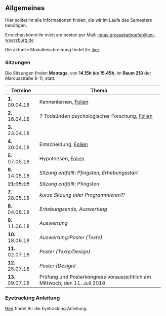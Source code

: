 ## Allgemeines

Hier solltet ihr alle Informationen finden, die wir im Laufe des Semesters benötigen.

Erreichen könnt ihr mich am besten per Mail: [jonas.grossekathoefer@uni-wuerzburg.de](mailto:jonas.grossekathoefer@uni-wuerzburg.de)

Die aktuelle Modulbeschreibung findet ihr [hier](https://www2.uni-wuerzburg.de/mhb/MB-de-06-PSY-EFM-152-m01.pdf).

### Sitzungen
Die Sitzungen finden **Montags**, von **14.15h bis 15.45h**, im **Raum 213** der Marcusstraße 9-11, statt.

|Termine           |Thema                                                        |
|------------------|-------------------------------------------------------------|
| **1.** 09.04.18  |Kennenlernen, [Folien](/ss18_empra08/slides/sitzung01.html)|
| **2.** 16.04.18  |7 Todsünden psychologischer Forschung, [Folien](/ss18_empra08/slides/sitzung02.html)|
| **3.** 23.04.18  || 	
| **4.** 30.04.18  |Entscheidung, [Folien](/ss18_empra08/slides/sitzung04.html)|
| **5.** 07.05.18  |Hypothesen, [Folien](/ss18_empra08/slides/sitzung05.html)|
| **6.** 14.05.18  |*Sitzung entfällt: Pfingsten, Erhebungsstart*|
| ~~21.05.18~~     |*Sitzung entfällt*: Pfingsten|
| **7.** 28.05.18  |*kurze Sitzung oder Programmieren?!*|
| **8.** 04.06.18  |*Erhebungsende, Auswertung*|
| **9.** 11.06.18  |*Auswertung*|
|**10.** 18.06.18  |*Auswertung/Poster (Texte)*|
|**11.** 02.07.18  |*Poster (Texte/Design)*|
|**12.** 25.07.18  |*Poster (Design)*|
|**13.** 09.07.18  |	Prüfung und Posterkongress voraussichtlich am Mittwoch, den 11. Juli 2018|

### Eyetracking Anleitung

[Hier](/instruction/anleitung_et) findet ihr die Eyetracking Anleitung.

